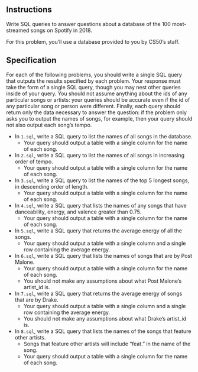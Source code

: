 ## Instructions

Write SQL queries to answer questions about a database of the 100 most-streamed songs on Spotify in 2018.

For this problem, you’ll use a database provided to you by CS50’s staff.


## Specification

For each of the following problems, you should write a single SQL query that outputs the results specified by each problem. Your response must take the form of a single SQL query, though you may nest other queries inside of your query. You should not assume anything about the ids of any particular songs or artists: your queries should be accurate even if the id of any particular song or person were different. Finally, each query should return only the data necessary to answer the question: if the problem only asks you to output the names of songs, for example, then your query should not also output each song’s tempo.

- In `1.sql`, write a SQL query to list the names of all songs in the database.
    * Your query should output a table with a single column for the name of each song.
- In `2.sql`, write a SQL query to list the names of all songs in increasing order of tempo.
    * Your query should output a table with a single column for the name of each song.
- In `3.sql`, write a SQL query to list the names of the top 5 longest songs, in descending order of length.
    * Your query should output a table with a single column for the name of each song.
- In `4.sql`, write a SQL query that lists the names of any songs that have danceability, energy, and valence greater than 0.75.
    * Your query should output a table with a single column for the name of each song.
- In `5.sql`, write a SQL query that returns the average energy of all the songs.
    * Your query should output a table with a single column and a single row containing the average energy.
- In `6.sql`, write a SQL query that lists the names of songs that are by Post Malone.
    * Your query should output a table with a single column for the name of each song.
    * You should not make any assumptions about what Post Malone’s artist_id is.
- In `7.sql`, write a SQL query that returns the average energy of songs that are by Drake.
    * Your query should output a table with a single column and a single row containing the average energy.
    * You should not make any assumptions about what Drake’s artist_id is.
- In `8.sql`, write a SQL query that lists the names of the songs that feature other artists.
    * Songs that feature other artists will include “feat.” in the name of the song.
    * Your query should output a table with a single column for the name of each song.
